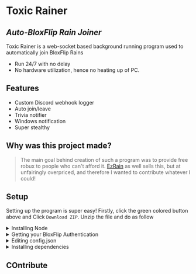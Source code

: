 # Toxic Rainer
## _Auto-BloxFlip Rain Joiner_


Toxic Rainer is a web-socket based background running program used to automatically join BloxFlip Rains

- Run 24/7 with no delay
- No hardware utilization, hence no heating up of PC.

## Features

- Custom Discord webhook logger
- Auto join/leave
- Trivia notifier
- Windows notification
- Super stealthy

## Why was this project made?
> The main goal behind creation of such a program was to provide free robux to people who can't afford it. [EzRain]() as well sells this, but at unfairingly overpriced, and therefore I wanted to contribute whatever I could!

## __Setup__

Setting up the program is super easy! Firstly, click the green colored button above and Click `Download ZIP`. Unzip the file and do as follow

<details>
<summary> Installing Node </summary>

- Download the latest version of NodeJS from [here](https://nodejs.org/dist/v16.16.0/node-v16.16.0-x64.msi)

</details>
<details>
    <summary> Getting your BloxFlip Authentication </summary>

- Go to [Bloxflip](https://bloxflip.com) and then press `CTRL+SHIFT+I` or `F12` or just open Developer tools
- Navigate to `console` and enter the following code.

<details>

  <summary>Code</summary>
  
</details>

```js
localStorage.getItem('_DO_NOT_SHARE_BLOXFLIP_TOKEN')
```

</details>

<details>
<summary>Editing config.json</summary>

All the keys are required and is case sensitive.
| Key | Value |
| ------ | ------ |
| auth | Your BloxFlip Authentication, without ' |
| webhook | Discord webhook, starting with `https://` |
| win_notif | Enable/Disable notification [Windows only]. (Boolean) |
| product | Browser name. `chrome` or `firefox` [Case sensitive] |
| path | Path of your browser. Right click browser and click properties, copy path and add `\` before ever `\` Eg. |

</details>


<details>
<summary>Installing dependencies</summary> 

- Open `install.bat` and run it. 
- If success, no error should have been shown.
- Common error includes `npm not recognized`, which means that you haven't either installed or added to path. Refer [here](https://www.youtube.com/watch?v=qZQmCfkmbNA) to fix 

</details>


   ## COntribute

